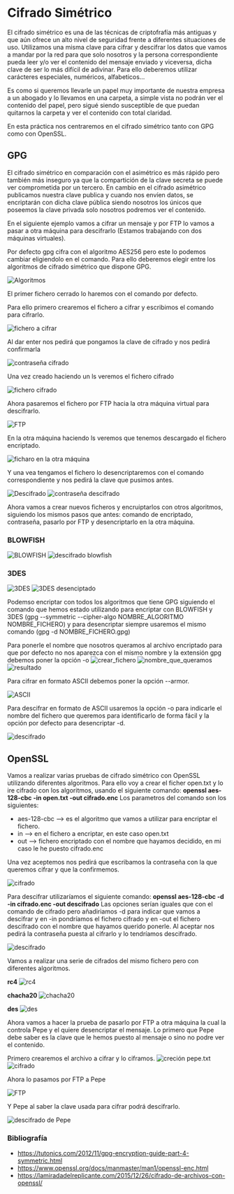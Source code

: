 # Cifrado Simétrico
El cifrado simétrico es una de las técnicas de criptofrafía más antiguas y que aún ofrece un alto nivel de seguridad frente a diferentes situaciones de uso.
Utilizamos una misma clave para cifrar y descifrar los datos que vamos a mandar por la red para que solo nosotros y la persona correspondiente pueda leer y/o ver el contenido del mensaje enviado y viceversa, dicha clave de ser lo más difícil de adivinar. Para ello deberemos utilizar carácteres especiales, numéricos, alfabeticos...

Es como si queremos llevarle un papel muy importante de nuestra empresa a un abogado y lo llevamos en una carpeta, a simple vista no podrán ver el contenido del papel, pero sigué siendo susceptible de que puedan quitarnos la carpeta y ver el contenido con total claridad.

En esta práctica nos centraremos en el cifrado simétrico tanto con GPG como con OpenSSL.

## GPG
El cifrado simétrico en comparación con el asimétrico es más rápido pero también más inseguro ya que la compartición de la clave secreta se puede ver comprometida por un tercero. En cambio en el cifrado asimétrico publicamos nuestra clave publica y cuando nos envíen datos, se encriptarán con dicha clave pública siendo nosotros los únicos que poseemos la clave privada solo nosotros podremos ver el contenido.

En el siguiente ejemplo vamos a cifrar un mensaje y por FTP lo vamos a pasar a otra máquina para descifrarlo (Estamos trabajando con dos máquinas virtuales).

Por defecto gpg cifra con el algoritmo AES256 pero este lo podemos cambiar eligiendolo en el comando. Para ello deberemos elegir entre los algoritmos de cifrado simétrico que dispone GPG.

![Algoritmos](https://github.com/isaacperezb/Cifrado-Sim-trico/blob/main/GPG/11.JPG)

El primer fichero cerrado lo haremos con el comando por defecto.

Para ello primero crearemos el fichero a cifrar y escribimos el comando para cifrarlo.

![fichero a cifrar](https://github.com/isaacperezb/Cifrado-Sim-trico/blob/main/GPG/1.JPG)

Al dar enter nos pedirá que pongamos la clave de cifrado y nos pedirá confirmarla

![contraseña cifrado](https://github.com/isaacperezb/Cifrado-Sim-trico/blob/main/GPG/2.JPG)

Una vez creado haciendo un ls veremos el fichero cifrado

![fichero cifrado](https://github.com/isaacperezb/Cifrado-Sim-trico/blob/main/GPG/4.JPG)

Ahora pasaremos el fichero por FTP hacia la otra máquina virtual para descifrarlo.

![FTP](https://github.com/isaacperezb/Cifrado-Sim-trico/blob/main/GPG/6.JPG)

En la otra máquina haciendo ls veremos que tenemos descargado el fichero encriptado.

![ficharo en la otra máquina](https://github.com/isaacperezb/Cifrado-Sim-trico/blob/main/GPG/7.JPG)

Y una vea tengamos el fichero lo desencriptaremos con el comando correspondiente y nos pedirá la clave que pusimos antes.

![Descifrado](https://github.com/isaacperezb/Cifrado-Sim-trico/blob/main/GPG/8.JPG)
![contraseña descifrado](https://github.com/isaacperezb/Cifrado-Sim-trico/blob/main/GPG/9.JPG)

Ahora vamos a crear nuevos ficheros y encruiptarlos con otros algoritmos, siguiendo los mismos pasos que antes: comando de encriptado, contraseña, pasarlo por FTP y desencriptarlo en la otra máquina.

### BLOWFISH
![BLOWFISH](https://github.com/isaacperezb/Cifrado-Sim-trico/blob/main/GPG/12.JPG) 
![descifrado blowfish](https://github.com/isaacperezb/Cifrado-Sim-trico/blob/main/GPG/14.JPG)

### 3DES

![3DES](https://github.com/isaacperezb/Cifrado-Sim-trico/blob/main/GPG/15.JPG)
![3DES desenciptado](https://github.com/isaacperezb/Cifrado-Sim-trico/blob/main/GPG/17.JPG)

Podemso encriptar con todos los algoritmos que tiene GPG siguiendo el comando que hemos estado utilizando para encriptar con BLOWFISH y 3DES (gpg --symmetric --cipher-algo NOMBRE_ALGORITMO NOMBRE_FICHERO) y para desencriptar siempre usaremos el mismo comando (gpg -d NOMBRE_FICHERO.gpg)

Para ponerle el nombre que nosotros queramos al archivo encriptado para que por defecto no nos aparezca con el mismo nombre y la extensión gpg debemos poner la opción -o 
![crear_fichero](https://github.com/isaacperezb/Cifrado-Sim-trico/blob/main/GPG/18.JPG)
![nombre_que_queramos](https://github.com/isaacperezb/Cifrado-Sim-trico/blob/main/GPG/19.JPG)
![resultado](https://github.com/isaacperezb/Cifrado-Sim-trico/blob/main/GPG/22.JPG)

Para cifrar en formato ASCII debemos poner la opción --armor.

![ASCII](https://github.com/isaacperezb/Cifrado-Sim-trico/blob/main/GPG/20.JPG)

Para descifrar en formato de ASCII usaremos la opción -o para indicarle el nombre del fichero que queremos para identificarlo de forma fácil y la opción por defecto para desencriptar -d.

![descifrado](https://github.com/isaacperezb/Cifrado-Sim-trico/blob/main/GPG/21.JPG)

## OpenSSL

Vamos a realizar varias pruebas de cifrado simétrico con OpenSSL utilizando diferentes algoritmos.
Para ello voy a crear el ficher open.txt y lo ire cifrado con los algoritmos, usando el siguiente comando:
**openssl aes-128-cbc -in open.txt -out cifrado.enc**
Los parametros del comando son los siguientes:
- aes-128-cbc --> es el algoritmo que vamos a utilizar para encriptar el fichero.
- in --> en el fichero a encriptar, en este caso open.txt
- out --> fichero encriptado con el nombre que hayamos decidido, en mi caso le he puesto cifrado.enc

Una vez aceptemos nos pedirá que escribamos la contraseña con la que queremos cifrar y que la confirmemos.

![cifrado](https://github.com/isaacperezb/Cifrado-Sim-trico/blob/main/OpenSSL/1.JPG)

Para descifrar utilizaríamos el siguiente comando:
**openssl aes-128-cbc -d -in cifrado.enc -out descifrado**
Las opciones serían iguales que con el comando de cifrado pero añadiriamos -d para indicar que vamos a descifrar y en -in pondríamos el fichero cifrado y en -out el fichero descifrado con el nombre que hayamos querido ponerle.
Al aceptar nos pedirá la contraseña puesta al cifrarlo y lo tendríamos descifrado.

![descifrado](https://github.com/isaacperezb/Cifrado-Sim-trico/blob/main/OpenSSL/2.JPG)

Vamos a realizar una serie de cifrados del mismo fichero pero con diferentes algoritmos.

**rc4**
![rc4](https://github.com/isaacperezb/Cifrado-Sim-trico/blob/main/OpenSSL/8.JPG)

**chacha20**
![chacha20](https://github.com/isaacperezb/Cifrado-Sim-trico/blob/main/OpenSSL/9.JPG)

**des**
![des](https://github.com/isaacperezb/Cifrado-Sim-trico/blob/main/OpenSSL/10.JPG)

Ahora vamos a hacer la prueba de pasarlo por FTP a otra máquina la cual la controla Pepe y el quiere desencriptar el mensaje.
Lo primero que Pepe debe saber es la clave que le hemos puesto al mensaje o sino no podre ver el contenido.

Primero crearemos el archivo a cifrar y lo ciframos.
![creción pepe.txt](https://github.com/isaacperezb/Cifrado-Sim-trico/blob/main/OpenSSL/11.JPG)
![cifrado](https://github.com/isaacperezb/Cifrado-Sim-trico/blob/main/OpenSSL/12.JPG)

Ahora lo pasamos por FTP a Pepe

![FTP](https://github.com/isaacperezb/Cifrado-Sim-trico/blob/main/OpenSSL/13.JPG)

Y Pepe al saber la clave usada para cifrar podrá descifrarlo.

![descifrado de Pepe](https://github.com/isaacperezb/Cifrado-Sim-trico/blob/main/OpenSSL/14.JPG)

### Bibliografía
- https://tutonics.com/2012/11/gpg-encryption-guide-part-4-symmetric.html
- https://www.openssl.org/docs/manmaster/man1/openssl-enc.html
- https://lamiradadelreplicante.com/2015/12/26/cifrado-de-archivos-con-openssl/

